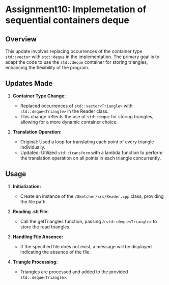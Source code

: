 # Assignment10: Implemetation of sequential containers deque

## Overview

This update involves replacing occurrences of the container type `std::vector` with `std::deque` in the implementation. The primary goal is to adapt the code to use the `std::deque` container for storing triangles, enhancing the flexibility of the program.

## Updates Made

1. **Container Type Change:**
    - Replaced occurrences of `std::vector<Triangle>` with `std::deque<Triangle>` in the Reader class.
    - This change reflects the use of `std::deque` for storing triangles, allowing for a more dynamic container choice.

2. **Translation Operation:**
    - Original: Used a loop for translating each point of every triangle individually.
    - Updated: Utilized `std::transform` with a lambda function to perform the translation operation on all points in each triangle concurrently.

## Usage

1. **Initialization:**
    - Create an instance of the `/Sketcher/src/Reader.cpp` class, providing the file path.

1. **Reading .stl File:**
    - Call the getTriangles function, passing a `std::deque<Triangle>` to store the read triangles.

1. **Handling File Absence:**
    - If the specified file does not exist, a message will be displayed indicating the absence of the file.

1. **Triangle Processing:**
    - Triangles are processed and added to the provided `std::deque<Triangle>`.
